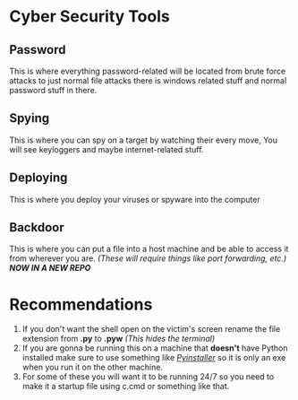 # Cyber Security Tools
## Password
This is where everything password-related will be located from brute force attacks to just normal file attacks there is windows related stuff and normal password stuff in there.
## Spying
This is where you can spy on a target by watching their every move, You will see keyloggers and maybe internet-related stuff.
## Deploying
This is where you deploy your viruses or spyware into the computer
## Backdoor
This is where you can put a file into a host machine and be able to access it from wherever you are. *(These will require things like port forwarding, etc.)*
***NOW IN A NEW REPO***

# Recommendations
1. If you don't want the shell open on the victim's screen rename the file extension from **.py** to **.pyw** *(This hides the terminal)*
2. If you are gonna be running this on a machine that **doesn't** have Python installed make sure to use something like <a href="https://pyinstaller.org/en/stable/">*Pyinstaller*</a> so it is only an exe when you run it on the other machine.
3. For some of these you will want it to be running 24/7 so you need to make it a startup file using c.cmd or something like that.
